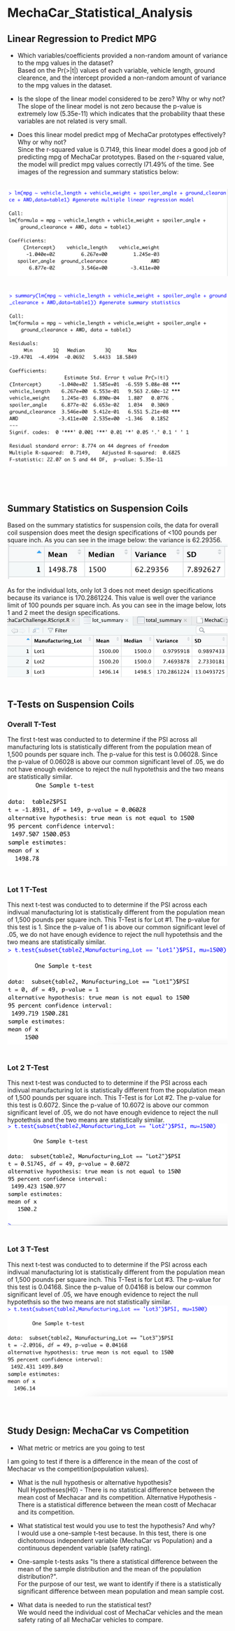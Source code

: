 # MechaCar_Statistical_Analysis

## Linear Regression to Predict MPG

- Which variables/coefficients provided a non-random amount of variance to the mpg values in the dataset? <br/>
Based on the Pr(>|t|) values of each variable, vehicle length, ground clearence, and the intercept provided a non-random amount of variance to the mpg values in the dataset. 

- Is the slope of the linear model considered to be zero? Why or why not? <br/>
The slope of the linear model is not zero because the p-value is extremely low (5.35e-11) which indicates that the probability thaat these variables are not related is very small.

- Does this linear model predict mpg of MechaCar prototypes effectively? Why or why not? <br/>
Since the r-squared value is 0.7149, this linear model does a good job of predicting mpg of MechaCar prototypes. Based on the r-squared value, the model will predict mpg values correctly l71.49% of the time. See images of the regression and summary statistics below: 

<br/> ![Regression1](images/Regression1.png) <br/> 

<br/> ![summary1](images/Summary1.png) <br/> <br/> <br/> <br/> 

## Summary Statistics on Suspension Coils

Based on the summary statistics for suspension coils, the data for overall coil suspension does meet the design specifications of <100 pounds per square inch. As you can see in the image below: the variance is 62.29356.
<br/> ![totaldf1](images/totaldf2.png) <br/> 

As for the individual lots, only lot 3 does not meet design specifications because its variance is 170.2861224. This value is well over the variance limit of 100 pounds per square inch. As you can see in the image below, lots 1 and 2 meet the design specifications. 
<br/> ![lotdf2](images/lotdf2.png) <br/> <br/> 

## T-Tests on Suspension Coils

### Overall T-Test
The first t-test was conducted to to determine if the PSI across all manufacturing lots is statistically different from the population mean of 1,500 pounds per square inch. The p-value for this test is 0.06028. Since the p-value of 0.06028 is above our common significant level of .05, we do not have enough evidence to reject the null hypotethsis and the two means are statistically similar. 
<br/> ![ttest3.1](images/ttest3.1.png) <br/> <br/>

### Lot 1 T-Test
This next  t-test was conducted to to determine if the PSI across each indivual manufacturing lot is statistically different from the population mean of 1,500 pounds per square inch. This T-Test is for Lot #1. The p-value for this test is 1. Since the p-value of 1 is above our common significant level of .05, we do not have enough evidence to reject the null hypotethsis and the two means are statistically similar.
<br/> ![ttest3.2](images/ttest3.2.png) <br/> <br/> 

### Lot 2 T-Test
This next  t-test was conducted to to determine if the PSI across each indivual manufacturing lot is statistically different from the population mean of 1,500 pounds per square inch. This T-Test is for Lot #2. The p-value for this test is 0.6072. Since the p-value of 10.6072 is above our common significant level of .05, we do not have enough evidence to reject the null hypotethsis and the two means are statistically similar.
<br/> ![ttest3.3](images/ttest3.3.png) <br/> <br/> 

### Lot 3 T-Test
This next  t-test was conducted to to determine if the PSI across each indivual manufacturing lot is statistically different from the population mean of 1,500 pounds per square inch. This T-Test is for Lot #3. The p-value for this test is 0.04168. Since the p-value of 0.04168 is below our common significant level of .05, we have enough evidence to reject the null hypotethsis so the two means are not statistically similar.
<br/> ![ttest3.4](images/ttest3.4.png) <br/> <br/> <br/> 

## Study Design: MechaCar vs Competition
- What metric or metrics are you going to test

I am going to test if there is a difference in the mean of the cost of Mechacar vs the competition(population values).

- What is the null hypothesis or alternative hypothesis? <br/>
Null Hypotheses(H0) - There is no statistical difference between the mean cost of Mechacar and its competition.
Alternative Hypothesis - There is a statistical difference between the mean costt of Mechacar and its competition. 

- What statistical test would you use to test the hypothesis? And why? <br/>
I would use a one-sample t-test because. In this test, there is one dichotomous independent variable (MechaCar vs Population) and a continuous dependent variable (safety rating). 

- One-sample t-tests asks "Is there a statistical difference between the mean of the sample distribution and the mean of the population distribution?". <br/> For the purpose of our test, we want to identify if there is a statistically significant difference between mean population and mean sample cost. 

- What data is needed to run the statistical test? <br/>
We would need the individual cost of MechaCar vehicles and the mean safety rating of all MechaCar vehicles to compare. 
